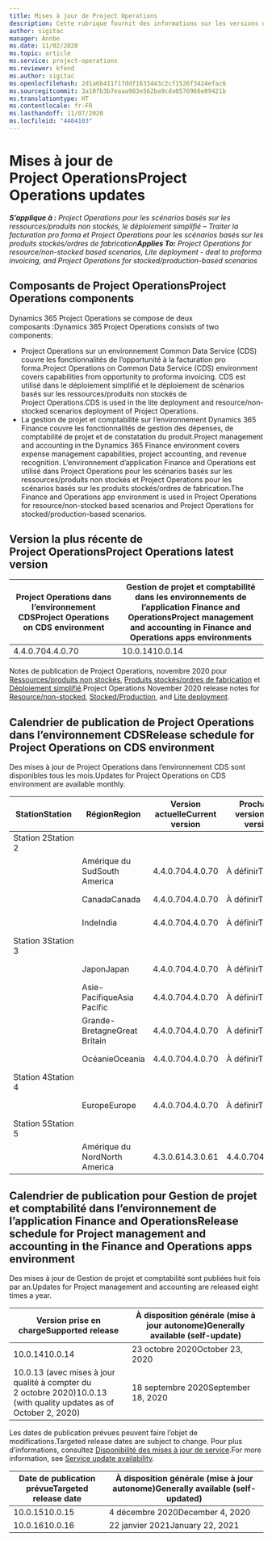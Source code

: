 ```yaml
---
title: Mises à jour de Project Operations
description: Cette rubrique fournit des informations sur les versions de Dynamics 365 Project Operations.
author: sigitac
manager: Annbe
ms.date: 11/02/2020
ms.topic: article
ms.service: project-operations
ms.reviewer: kfend
ms.author: sigitac
ms.openlocfilehash: 2d1a6b411f17ddf1633443c2cf1526f3424efac6
ms.sourcegitcommit: 3a10fb3b7eaaa983e562ba9cda0576966e09421b
ms.translationtype: HT
ms.contentlocale: fr-FR
ms.lasthandoff: 11/07/2020
ms.locfileid: "4404103"
---
```

# <a name="project-operations-updates"></a><span data-ttu-id="12577-103">Mises à jour de Project Operations</span><span class="sxs-lookup"><span data-stu-id="12577-103">Project Operations updates</span></span>

<span data-ttu-id="12577-104">_**S’applique à :** Project Operations pour les scénarios basés sur les ressources/produits non stockés, le déploiement simplifié – Traiter la facturation pro forma et Project Operations pour les scénarios basés sur les produits stockés/ordres de fabrication_</span><span class="sxs-lookup"><span data-stu-id="12577-104">_**Applies To:** Project Operations for resource/non-stocked based scenarios, Lite deployment - deal to proforma invoicing, and Project Operations for stocked/production-based scenarios_</span></span>

## <a name="project-operations-components"></a><span data-ttu-id="12577-105">Composants de Project Operations</span><span class="sxs-lookup"><span data-stu-id="12577-105">Project Operations components</span></span>

<span data-ttu-id="12577-106">Dynamics 365 Project Operations se compose de deux composants :</span><span class="sxs-lookup"><span data-stu-id="12577-106">Dynamics 365 Project Operations consists of two components:</span></span>

- <span data-ttu-id="12577-107">Project Operations sur un environnement Common Data Service (CDS) couvre les fonctionnalités de l’opportunité à la facturation pro forma.</span><span class="sxs-lookup"><span data-stu-id="12577-107">Project Operations on Common Data Service (CDS) environment covers capabilities from opportunity to proforma invoicing.</span></span> <span data-ttu-id="12577-108">CDS est utilisé dans le déploiement simplifié et le déploiement de scénarios basés sur les ressources/produits non stockés de Project Operations.</span><span class="sxs-lookup"><span data-stu-id="12577-108">CDS is used in the lite deployment and resource/non-stocked scenarios deployment of Project Operations.</span></span>
- <span data-ttu-id="12577-109">La gestion de projet et comptabilité sur l’environnement Dynamics 365 Finance couvre les fonctionnalités de gestion des dépenses, de comptabilité de projet et de constatation du produit.</span><span class="sxs-lookup"><span data-stu-id="12577-109">Project management and accounting in the Dynamics 365 Finance environment covers expense management capabilities, project accounting, and revenue recognition.</span></span> <span data-ttu-id="12577-110">L’environnement d’application Finance and Operations est utilisé dans Project Operations pour les scénarios basés sur les ressources/produits non stockés et Project Operations pour les scénarios basés sur les produits stockés/ordres de fabrication.</span><span class="sxs-lookup"><span data-stu-id="12577-110">The Finance and Operations app environment is used in Project Operations for resource/non-stocked based scenarios and Project Operations for stocked/production-based scenarios.</span></span>

## <a name="project-operations-latest-version"></a><span data-ttu-id="12577-111">Version la plus récente de Project Operations</span><span class="sxs-lookup"><span data-stu-id="12577-111">Project Operations latest version</span></span>

| <span data-ttu-id="12577-112">Project Operations dans l’environnement CDS</span><span class="sxs-lookup"><span data-stu-id="12577-112">Project Operations on CDS environment</span></span> | <span data-ttu-id="12577-113">Gestion de projet et comptabilité dans les environnements de l’application Finance and Operations</span><span class="sxs-lookup"><span data-stu-id="12577-113">Project management and accounting in Finance and Operations apps environments</span></span> |
| --- | --- |
| <span data-ttu-id="12577-114">4.4.0.70</span><span class="sxs-lookup"><span data-stu-id="12577-114">4.4.0.70</span></span> | <span data-ttu-id="12577-115">10.0.14</span><span class="sxs-lookup"><span data-stu-id="12577-115">10.0.14</span></span> |

<span data-ttu-id="12577-116">Notes de publication de Project Operations, novembre 2020 pour [Ressources/produits non stockés](whats-new-nov-2020-resource-based.md), [Produits stockés/ordres de fabrication](../prod-pma/whats-new/whats-new-nov-2020-production-based.md) et [Déploiement simplifié](../pro/whats-new/whats-new-nov-2020-lite.md).</span><span class="sxs-lookup"><span data-stu-id="12577-116">Project Operations November 2020 release notes for [Resource/non-stocked](whats-new-nov-2020-resource-based.md), [Stocked/Production](../prod-pma/whats-new/whats-new-nov-2020-production-based.md), and [Lite deployment](../pro/whats-new/whats-new-nov-2020-lite.md).</span></span>

## <a name="release-schedule-for-project-operations-on-cds-environment"></a><span data-ttu-id="12577-117">Calendrier de publication de Project Operations dans l’environnement CDS</span><span class="sxs-lookup"><span data-stu-id="12577-117">Release schedule for Project Operations on CDS environment</span></span>

<span data-ttu-id="12577-118">Des mises à jour de Project Operations dans l’environnement CDS sont disponibles tous les mois.</span><span class="sxs-lookup"><span data-stu-id="12577-118">Updates for Project Operations on CDS environment are available monthly.</span></span> 

| <span data-ttu-id="12577-119">Station</span><span class="sxs-lookup"><span data-stu-id="12577-119">Station</span></span>   | <span data-ttu-id="12577-120">Région</span><span class="sxs-lookup"><span data-stu-id="12577-120">Region</span></span>        | <span data-ttu-id="12577-121">Version actuelle</span><span class="sxs-lookup"><span data-stu-id="12577-121">Current version</span></span> | <span data-ttu-id="12577-122">Prochaine version</span><span class="sxs-lookup"><span data-stu-id="12577-122">Next version</span></span> | <span data-ttu-id="12577-123">À disposition générale</span><span class="sxs-lookup"><span data-stu-id="12577-123">Generally available</span></span> |
|-----------|---------------|-----------------|--------------|---------------------|
| <span data-ttu-id="12577-124">Station 2</span><span class="sxs-lookup"><span data-stu-id="12577-124">Station 2</span></span> |   &nbsp;      |    &nbsp;       | &nbsp;       |      &nbsp;         |
|   &nbsp;  | <span data-ttu-id="12577-125">Amérique du Sud</span><span class="sxs-lookup"><span data-stu-id="12577-125">South America</span></span> |  <span data-ttu-id="12577-126">4.4.0.70</span><span class="sxs-lookup"><span data-stu-id="12577-126">4.4.0.70</span></span>       | <span data-ttu-id="12577-127">À définir</span><span class="sxs-lookup"><span data-stu-id="12577-127">TBD</span></span>     | <span data-ttu-id="12577-128">20 nov 20</span><span class="sxs-lookup"><span data-stu-id="12577-128">20-Nov-20</span></span>           |
|    &nbsp; | <span data-ttu-id="12577-129">Canada</span><span class="sxs-lookup"><span data-stu-id="12577-129">Canada</span></span>        |  <span data-ttu-id="12577-130">4.4.0.70</span><span class="sxs-lookup"><span data-stu-id="12577-130">4.4.0.70</span></span>       | <span data-ttu-id="12577-131">À définir</span><span class="sxs-lookup"><span data-stu-id="12577-131">TBD</span></span>     | <span data-ttu-id="12577-132">20 nov 20</span><span class="sxs-lookup"><span data-stu-id="12577-132">20-Nov-20</span></span>           |
|   &nbsp;  | <span data-ttu-id="12577-133">Inde</span><span class="sxs-lookup"><span data-stu-id="12577-133">India</span></span>         |  <span data-ttu-id="12577-134">4.4.0.70</span><span class="sxs-lookup"><span data-stu-id="12577-134">4.4.0.70</span></span>       | <span data-ttu-id="12577-135">À définir</span><span class="sxs-lookup"><span data-stu-id="12577-135">TBD</span></span>     | <span data-ttu-id="12577-136">20 nov 20</span><span class="sxs-lookup"><span data-stu-id="12577-136">20-Nov-20</span></span>           |
| <span data-ttu-id="12577-137">Station 3</span><span class="sxs-lookup"><span data-stu-id="12577-137">Station 3</span></span>  |      &nbsp;   |     &nbsp;      |     &nbsp;   |      &nbsp;         |
|   &nbsp;  | <span data-ttu-id="12577-138">Japon</span><span class="sxs-lookup"><span data-stu-id="12577-138">Japan</span></span>         |  <span data-ttu-id="12577-139">4.4.0.70</span><span class="sxs-lookup"><span data-stu-id="12577-139">4.4.0.70</span></span>       | <span data-ttu-id="12577-140">À définir</span><span class="sxs-lookup"><span data-stu-id="12577-140">TBD</span></span>     | <span data-ttu-id="12577-141">04 déc 20</span><span class="sxs-lookup"><span data-stu-id="12577-141">04-Dec-20</span></span>           |
|   &nbsp;  | <span data-ttu-id="12577-142">Asie-Pacifique</span><span class="sxs-lookup"><span data-stu-id="12577-142">Asia Pacific</span></span>  |  <span data-ttu-id="12577-143">4.4.0.70</span><span class="sxs-lookup"><span data-stu-id="12577-143">4.4.0.70</span></span>       | <span data-ttu-id="12577-144">À définir</span><span class="sxs-lookup"><span data-stu-id="12577-144">TBD</span></span>     | <span data-ttu-id="12577-145">04 déc 20</span><span class="sxs-lookup"><span data-stu-id="12577-145">04-Dec-20</span></span>           |
|   &nbsp;  | <span data-ttu-id="12577-146">Grande-Bretagne</span><span class="sxs-lookup"><span data-stu-id="12577-146">Great Britain</span></span> |  <span data-ttu-id="12577-147">4.4.0.70</span><span class="sxs-lookup"><span data-stu-id="12577-147">4.4.0.70</span></span>       | <span data-ttu-id="12577-148">À définir</span><span class="sxs-lookup"><span data-stu-id="12577-148">TBD</span></span>     | <span data-ttu-id="12577-149">04 déc 20</span><span class="sxs-lookup"><span data-stu-id="12577-149">04-Dec-20</span></span>           |
|   &nbsp;  | <span data-ttu-id="12577-150">Océanie</span><span class="sxs-lookup"><span data-stu-id="12577-150">Oceania</span></span>       |  <span data-ttu-id="12577-151">4.4.0.70</span><span class="sxs-lookup"><span data-stu-id="12577-151">4.4.0.70</span></span>       | <span data-ttu-id="12577-152">À définir</span><span class="sxs-lookup"><span data-stu-id="12577-152">TBD</span></span>     | <span data-ttu-id="12577-153">04 déc 20</span><span class="sxs-lookup"><span data-stu-id="12577-153">04-Dec-20</span></span>           |
| <span data-ttu-id="12577-154">Station 4</span><span class="sxs-lookup"><span data-stu-id="12577-154">Station 4</span></span> |     &nbsp;    |     &nbsp;      |     &nbsp;   |      &nbsp;         |
|   &nbsp;  | <span data-ttu-id="12577-155">Europe</span><span class="sxs-lookup"><span data-stu-id="12577-155">Europe</span></span>        |  <span data-ttu-id="12577-156">4.4.0.70</span><span class="sxs-lookup"><span data-stu-id="12577-156">4.4.0.70</span></span>       | <span data-ttu-id="12577-157">À définir</span><span class="sxs-lookup"><span data-stu-id="12577-157">TBD</span></span>     | <span data-ttu-id="12577-158">11 déc 20</span><span class="sxs-lookup"><span data-stu-id="12577-158">11-Dec-20</span></span>           |
| <span data-ttu-id="12577-159">Station 5</span><span class="sxs-lookup"><span data-stu-id="12577-159">Station 5</span></span> |     &nbsp;    |     &nbsp;      |     &nbsp;   |      &nbsp;         |
|   &nbsp;  | <span data-ttu-id="12577-160">Amérique du Nord</span><span class="sxs-lookup"><span data-stu-id="12577-160">North America</span></span> | <span data-ttu-id="12577-161">4.3.0.61</span><span class="sxs-lookup"><span data-stu-id="12577-161">4.3.0.61</span></span>        | <span data-ttu-id="12577-162">4.4.0.70</span><span class="sxs-lookup"><span data-stu-id="12577-162">4.4.0.70</span></span>     | <span data-ttu-id="12577-163">15 nov 20</span><span class="sxs-lookup"><span data-stu-id="12577-163">15-Nov-20</span></span>           |

## <a name="release-schedule-for-project-management-and-accounting-in-the-finance-and-operations-apps-environment"></a><span data-ttu-id="12577-164">Calendrier de publication pour Gestion de projet et comptabilité dans l’environnement de l’application Finance and Operations</span><span class="sxs-lookup"><span data-stu-id="12577-164">Release schedule for Project management and accounting in the Finance and Operations apps environment</span></span>

<span data-ttu-id="12577-165">Des mises à jour de Gestion de projet et comptabilité sont publiées huit fois par an.</span><span class="sxs-lookup"><span data-stu-id="12577-165">Updates for Project management and accounting are released eight times a year.</span></span>

| <span data-ttu-id="12577-166">Version prise en charge</span><span class="sxs-lookup"><span data-stu-id="12577-166">Supported release</span></span> | <span data-ttu-id="12577-167">À disposition générale (mise à jour autonome)</span><span class="sxs-lookup"><span data-stu-id="12577-167">Generally available (self-update)</span></span> |
| --- | --- |
| <span data-ttu-id="12577-168">10.0.14</span><span class="sxs-lookup"><span data-stu-id="12577-168">10.0.14</span></span> | <span data-ttu-id="12577-169">23 octobre 2020</span><span class="sxs-lookup"><span data-stu-id="12577-169">October 23, 2020</span></span> |
| <span data-ttu-id="12577-170">10.0.13 (avec mises à jour qualité à compter du 2 octobre 2020)</span><span class="sxs-lookup"><span data-stu-id="12577-170">10.0.13 (with quality updates as of October 2, 2020)</span></span> | <span data-ttu-id="12577-171">18 septembre 2020</span><span class="sxs-lookup"><span data-stu-id="12577-171">September 18, 2020</span></span> |

<span data-ttu-id="12577-172">Les dates de publication prévues peuvent faire l’objet de modifications.</span><span class="sxs-lookup"><span data-stu-id="12577-172">Targeted release dates are subject to change.</span></span> <span data-ttu-id="12577-173">Pour plus d’informations, consultez [Disponibilité des mises à jour de service](https://docs.microsoft.com/dynamics365/fin-ops-core/fin-ops/get-started/public-preview-releases?toc=/dynamics365/finance/toc.json).</span><span class="sxs-lookup"><span data-stu-id="12577-173">For more information, see [Service update availability](https://docs.microsoft.com/dynamics365/fin-ops-core/fin-ops/get-started/public-preview-releases?toc=/dynamics365/finance/toc.json).</span></span>

| <span data-ttu-id="12577-174">Date de publication prévue</span><span class="sxs-lookup"><span data-stu-id="12577-174">Targeted release date</span></span> | <span data-ttu-id="12577-175">À disposition générale (mise à jour autonome)</span><span class="sxs-lookup"><span data-stu-id="12577-175">Generally available (self- updated)</span></span> |
| --- | --- |
| <span data-ttu-id="12577-176">10.0.15</span><span class="sxs-lookup"><span data-stu-id="12577-176">10.0.15</span></span> | <span data-ttu-id="12577-177">4 décembre 2020</span><span class="sxs-lookup"><span data-stu-id="12577-177">December 4, 2020</span></span> |
| <span data-ttu-id="12577-178">10.0.16</span><span class="sxs-lookup"><span data-stu-id="12577-178">10.0.16</span></span> | <span data-ttu-id="12577-179">22 janvier 2021</span><span class="sxs-lookup"><span data-stu-id="12577-179">January 22, 2021</span></span> |

